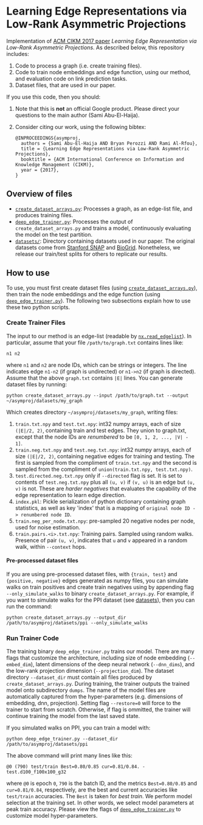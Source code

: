 # Learning Edge Representations via Low-Rank Asymmetric Projections

Implementation of [ACM CIKM 2017 paper](https://arxiv.org/abs/1705.05615)
_Learning Edge Representation via Low-Rank Asymmetric Projections_. As described
below, this repository includes:

1. Code to process a graph (i.e. create training files).
1. Code to train node embeddings and edge function, using our method, and
   evaluation code on link prediction tasks.
1. Dataset files, that are used in our paper.

If you use this code, then you should:

1. Note that this is **not** an official Google product. Please direct your
   questions to the main author (Sami Abu-El-Haija).
1. Consider citing our work, using the following bibtex:
   
       @INPROCEEDINGS{asymproj,
         authors = {Sami Abu-El-Haija AND Bryan Perozzi AND Rami Al-Rfou},
         title = {Learning Edge Representations via Low-Rank Asymmetric Projections},
         booktitle = {ACM International Conference on Information and Knowledge Management (CIKM)},
         year = {2017},
       }

## Overview of files

* [`create_dataset_arrays.py`](./create_dataset_arrays.py): Processes a graph,
  as an edge-list file, and produces training files.
* [`deep_edge_trainer.py`](./deep_edge_trainer.py): Processes the output of
  `create_dataset_arrays.py` and trains a model, continuously evaluating the
  model on the test partition.
* [`datasets/`](./datasets): Directory containing datasets used in our paper.
  The original datasets come from [Stanford SNAP](http://snap.stanford.edu/data)
  and [BioGrid](https://thebiogrid.org). Nonetheless, we release our train/test
  splits for others to replicate our results.

## How to use

To use, you must first create dataset files
(using [`create_dataset_arrays.py`](./create_dataset_arrays.py)), then train the node
embeddings and the edge function
(using [`deep_edge_trainer.py`](./deep_edge_trainer.py)). The following two
subsections explain how to use these two python scripts.

### Create Trainer Files

The input to our method is an edge-list (readable by
[`nx.read_edgelist`](https://networkx.github.io/documentation/networkx-1.9/reference/generated/networkx.readwrite.edgelist.read_edgelist.html)).
In particular, assume that your file `/path/to/graph.txt` contains lines like:

    n1 n2

where `n1` and `n2` are node IDs, which can be strings or integers. The line
indicates edge `n1-n2` (if graph is undirected) or `n1->n2` (if graph is
directed). Assume that the above `graph.txt` contains `|E|` lines. You can
generate dataset files by running:

    python create_dataset_arrays.py --input /path/to/graph.txt --output ~/asymproj/datasets/my_graph

Which creates directory `~/asymproj/datasets/my_graph`, writing files:

1. `train.txt.npy` and `test.txt.npy`: int32 numpy arrays, each of size
   `(|E|/2, 2)`, containing train and test edges. They union to graph.txt,
   except that the node IDs are _renumbered_ to be `[0, 1, 2, ..., |V| - 1]`.
1. `train.neg.txt.npy` and `test.neg.txt.npy`: int32 numpy arrays, each of size
   `(|E|/2, 2)`, containing negative edges for training and testing. The first
   is sampled from the compliment of `train.txt.npy` and the second is sampled
   from the compliment of `union(train.txt.npy, test.txt.npy)`.
1. `test.directed.neg.txt.npy` only if `--directed` flag is set. It is set to
   contents of `test.neg.txt.npy` plus all `(u, v)` if `(v, u)` is an edge but
   `(u, v)` is not. These are _harder negatives_ that evaluates the capability
   of the edge representation to learn edge direction.
1. `index.pkl`: Pickle serialization of python dictionary containing graph
   statistics, as well as key 'index' that is a mapping of
   `original node ID -> renumbered node ID`.
1. `train.neg_per_node.txt.npy`: pre-sampled 20 negative nodes per node, used
   for noise estimation.
1. `train.pairs.<i>.txt.npy`: Training pairs. Sampled using random walks.
   Presence of pair `(u, v)`, indicates that `u` and `v` appeared in a random
   walk, within `--context` hops.

#### Pre-processed dataset files

If you are using pre-processed dataset files, with `{train, test}` and 
`{positive, negative}` edges generated as numpy files, you can simulate walks
on train positives and create train negatives using by appending flag
`--only_simulate_walks` to binary `create_dataset_arrays.py`. For example, if
you want to simulate walks for the PPI dataset (see [datasets](./datasets/)),
then you can run the command:

    python create_dataset_arrays.py --output_dir /path/to/asymproj/datasets/ppi --only_simulate_walks


### Run Trainer Code

The training binary `deep_edge_trainer.py` trains our model. There are many
flags that customize the architecture, including size of node embedding
(`--embed_dim`), latent dimensions of the deep neural network (`--dnn_dims`),
and the low-rank projection dimension (`--projection_dim`). The dataset
directory `--dataset_dir` must contain all files produced by
`create_dataset_arrays.py`. During training, the trainer outputs the trained
model onto subdirectory `dumps`. The name of the model files are automatically
captured from the hyper-parameters (e.g. dimensions of embedding, dnn,
projection). Setting flag `--restore=0` will force to the trainer to start from
scratch. Otherwise, if flag is ommitted, the trainer will continue training the
model from the last saved state.

If you simulated walks on PPI, you can train a model with:

    python deep_edge_trainer.py --dataset_dir /path/to/asymproj/datasets/ppi

The above command will print many lines like this:

    @0 (790) test/train Best=0.80/0.85 cur=0.81/0.84. - test.d100_f100x100_g32

where `@0` is epoch `0`, `790` is the batch ID, and the metrics
`Best=0.80/0.85` and `cur=0.81/0.84`, respectively, are the best
and current accuracies like `test/train` accuracies. The `Best` is taken for
_best train_. We perform model selection at the training set. In other words, we
select model parameters at peak train accuracy. Please view the flags of
[`deep_edge_trainer.py`](./deep_edge_trainer.py) to customize model
hyper-parameters.

